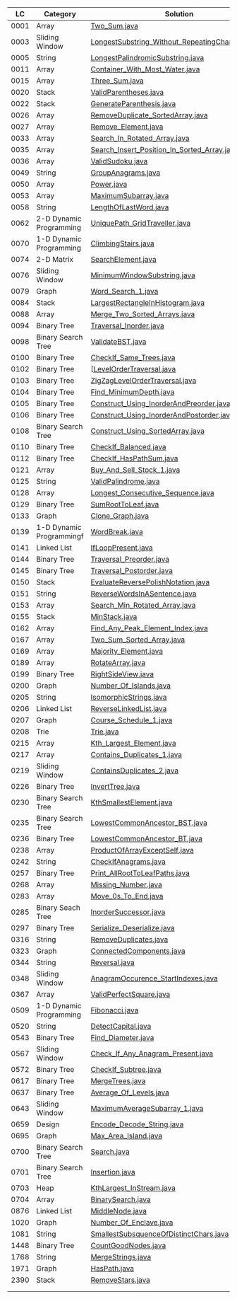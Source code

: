 

| LC   | Category                 | Solution                                                                                                                       | Difficulty | BLIND |
|------|--------------------------|--------------------------------------------------------------------------------------------------------------------------------|------------|:------|
| 0001 | Array                    | [Two_Sum.java](array%2Fblind%2FTwo_Sum.java)                                                                                   | E          | Y     |
| 0003 | Sliding Window           | [LongestSubstring_Without_RepeatingCharacters.java](slidingwindow%2Fblind%2FLongestSubstring_Without_RepeatingCharacters.java) | M          | Y     |
| 0005 | String                   | [LongestPalindromicSubstring.java](string%2FLongestPalindromicSubstring.java)                                                  | M          | Y     |
| 0011 | Array                    | [Container_With_Most_Water.java](array%2Fblind%2FContainer_With_Most_Water.java)                                               | M          | Y     |
| 0015 | Array                    | [Three_Sum.java](array%2Fblind%2FThree_Sum.java)                                                                               | M          | Y     |
| 0020 | Stack                    | [ValidParentheses.java](stack%2Fblind%2FValidParentheses.java)                                                                 | E          | Y     |
| 0022 | Stack                    | [GenerateParenthesis.java](stack%2FGenerateParenthesis.java)                                                                   | M          |       |
| 0026 | Array                    | [RemoveDuplicate_SortedArray.java](array%2FRemoveDuplicate_SortedArray.java)                                                   | E          |       |
| 0027 | Array                    | [Remove_Element.java](array%2FRemove_Element.java)                                                                             |            |       |
| 0033 | Array                    | [Search_In_Rotated_Array.java](array%2Fblind%2FSearch_In_Rotated_Array.java)                                                   | M          | Y     |
| 0035 | Array                    | [Search_Insert_Position_In_Sorted_Array.java](array%2FSearch_Insert_Position_In_Sorted_Array.java)                             |            |       |
| 0036 | Array                    | [ValidSudoku.java](array%2FValidSudoku.java)                                                                                   | M          | Y     |
| 0049 | String                   | [GroupAnagrams.java](string%2Fblind%2FGroupAnagrams.java)                                                                      | M          | Y     |
| 0050 | Array                    | [Power.java](array%2FPower.java)                                                                                               |            |       |
| 0053 | Array                    | [MaximumSubarray.java](array%2Fblind%2FMaximumSubarray.java)                                                                   | M          | Y     |
| 0058 | String                   | [LengthOfLastWord.java](string%2FLengthOfLastWord.java)                                                                        |            |       |
| 0062 | 2-D Dynamic Programming  | [UniquePath_GridTraveller.java](dynamicprogramming%2Fblind%2FUniquePath_GridTraveller.java)                                    | M          | Y     |
| 0070 | 1-D Dynamic Programming  | [ClimbingStairs.java](dynamicprogramming%2Fblind%2FClimbingStairs.java)                                                        | E          | Y     |
| 0074 | 2-D Matrix               | [SearchElement.java](matrix%2FSearchElement.java)                                                                              | M          |       |
| 0076 | Sliding Window           | [MinimumWindowSubstring.java](slidingwindow%2Fblind%2FMinimumWindowSubstring.java)                                             | H          | Y     |
| 0079 | Graph                    | [Word_Search_1.java](graph%2Fblind%2FWord_Search_1.java)                                                                       | M          |       |
| 0084 | Stack                    | [LargestRectangleInHistogram.java](stack%2FLargestRectangleInHistogram.java)                                                   |            |       |
| 0088 | Array                    | [Merge_Two_Sorted_Arrays.java](array%2FMerge_Two_Sorted_Arrays.java)                                                           |            |       |
| 0094 | Binary Tree              | [Traversal_Inorder.java](tree%2Fbinarytree%2FTraversal_Inorder.java)                                                           |            |       |
| 0098 | Binary Search Tree       | [ValidateBST.java](tree%2Fblind%2FValidateBST.java)                                                                            | M          | Y     |
| 0100 | Binary Tree              | [CheckIf_Same_Trees.java](tree%2Fblind%2FCheckIf_Same_Trees.java)                                                              | E          | Y     |
| 0102 | Binary Tree              | [[LevelOrderTraversal.java](tree%2Fblind%2FLevelOrderTraversal.java)                                                           | M          | Y     |
| 0103 | Binary Tree              | [ZigZagLevelOrderTraversal.java](tree%2Fbinarytree%2FZigZagLevelOrderTraversal.java)                                           |            |       |
| 0104 | Binary Tree              | [Find_MinimumDepth.java](tree%2Fblind%2FFind_MinimumDepth.java)                                                                | E          | Y     |
| 0105 | Binary Tree              | [Construct_Using_InorderAndPreorder.java](tree%2Fblind%2FConstruct_Using_InorderAndPreorder.java)                              | M          | Y     |
| 0106 | Binary Tree              | [Construct_Using_InorderAndPostorder.java](tree%2Fbinarytree%2FConstruct_Using_InorderAndPostorder.java)                       |            |       |
| 0108 | Binary Search Tree       | [Construct_Using_SortedArray.java](tree%2Fbinarysearchtree%2FConstruct_Using_SortedArray.java)                                 |            |       |
| 0110 | Binary Tree              | [CheckIf_Balanced.java](tree%2Fbinarytree%2FCheckIf_Balanced.java)                                                             |            |       |
| 0112 | Binary Tree              | [CheckIf_HasPathSum.java](tree%2Fbinarytree%2FCheckIf_HasPathSum.java)                                                         | E          |       |
| 0121 | Array                    | [Buy_And_Sell_Stock_1.java](array%2Fblind%2FBuy_And_Sell_Stock_1.java)                                                         | E          | Y     |
| 0125 | String                   | [ValidPalindrome.java](string%2Fblind%2FValidPalindrome.java)                                                                  | E          | Y     |
| 0128 | Array                    | [Longest_Consecutive_Sequence.java](array%2Fblind%2FLongest_Consecutive_Sequence.java)                                         | M          | Y     |
| 0129 | Binary Tree              | [SumRootToLeaf.java](tree%2Fbinarytree%2FSumRootToLeaf.java)                                                                   |            |       |
| 0133 | Graph                    | [Clone_Graph.java](graph%2Fblind%2FClone_Graph.java)                                                                           | M          | Y     |
| 0139 | 1-D Dynamic Programmingf | [WordBreak.java](dynamicprogramming%2Fblind%2FWordBreak.java)                                                                  | M          | Y     |
| 0141 | Linked List              | [IfLoopPresent.java](linkedlist%2Fblind%2FIfLoopPresent.java)                                                                  |            |       |
| 0144 | Binary Tree              | [Traversal_Preorder.java](tree%2Fbinarytree%2FTraversal_Preorder.java)                                                         |            |       |
| 0145 | Binary Tree              | [Traversal_Postorder.java](tree%2Fbinarytree%2FTraversal_Postorder.java)                                                       |            |       |
| 0150 | Stack                    | [EvaluateReversePolishNotation.java](stack%2FEvaluateReversePolishNotation.java)                                               |            |       |
| 0151 | String                   | [ReverseWordsInASentence.java](string%2FReverseWordsInASentence.java)                                                          |            |       |
| 0153 | Array                    | [Search_Min_Rotated_Array.java](array%2Fblind%2FSearch_Min_Rotated_Array.java)                                                 | M          | Y     |
| 0155 | Stack                    | [MinStack.java](stack%2FMinStack.java)                                                                                         |            |       |
| 0162 | Array                    | [Find_Any_Peak_Element_Index.java](array%2FFind_Any_Peak_Element_Index.java)                                                   |            |       |
| 0167 | Array                    | [Two_Sum_Sorted_Array.java](array%2FTwo_Sum_Sorted_Array.java)                                                                 |            |       |
| 0169 | Array                    | [Majority_Element.java](array%2FMajority_Element.java)                                                                         |            |       |
| 0189 | Array                    | [RotateArray.java](array%2FRotateArray.java)                                                                                   |            |       |
| 0199 | Binary Tree              | [RightSideView.java](tree%2Fbinarytree%2FRightSideView.java)                                                                   |            |       |
| 0200 | Graph                    | [Number_Of_Islands.java](graph%2Fblind%2FNumber_Of_Islands.java)                                                               | M          | Y     |
| 0205 | String                   | [IsomorphicStrings.java](string%2FIsomorphicStrings.java)                                                                      |            |       |
| 0206 | Linked List              | [ReverseLinkedList.java](linkedlist%2Fblind%2FReverseLinkedList.java)                                                          |            |       |
| 0207 | Graph                    | [Course_Schedule_1.java](graph%2Fblind%2FCourse_Schedule_1.java)                                                               | M          | Y     |
| 0208 | Trie                     | [Trie.java](trie%2FTrie.java)                                                                                                  | M          | Y     |
| 0215 | Array                    | [Kth_Largest_Element.java](array%2FKth_Largest_Element.java)                                                                   |            |       |
| 0217 | Array                    | [Contains_Duplicates_1.java](array%2Fblind%2FContains_Duplicates_1.java)                                                       | E          | Y     |
| 0219 | Sliding Window           | [ContainsDuplicates_2.java](slidingwindow%2FContainsDuplicates_2.java)                                                         |            |       |
| 0226 | Binary Tree              | [InvertTree.java](tree%2Fblind%2FInvertTree.java)                                                                              | E          | Y     |
| 0230 | Binary Search Tree       | [KthSmallestElement.java](tree%2Fblind%2FKthSmallestElement.java)                                                              | M          | Y     |
| 0235 | Binary Search Tree       | [LowestCommonAncestor_BST.java](tree%2Fblind%2FLowestCommonAncestor_BST.java)                                                  | M          | Y     |
| 0236 | Binary Tree              | [LowestCommonAncestor_BT.java](tree%2Fbinarytree%2FLowestCommonAncestor_BT.java)                                               |            |       |
| 0238 | Array                    | [ProductOfArrayExceptSelf.java](array%2Fblind%2FProductOfArrayExceptSelf.java)                                                 | M          | Y     |
| 0242 | String                   | [CheckIfAnagrams.java](string%2Fblind%2FCheckIfAnagrams.java)                                                                  | E          | Y     |
| 0257 | Binary Tree              | [Print_AllRootToLeafPaths.java](tree%2Fbinarytree%2FPrint_AllRootToLeafPaths.java)                                             |            |       |
| 0268 | Array                    | [Missing_Number.java](array%2Fblind%2FMissing_Number.java)                                                                     | E          | Y     |
| 0283 | Array                    | [Move_0s_To_End.java](array%2FMove_0s_To_End.java)                                                                             |            |       |
| 0285 | Binary Seach Tree        | [InorderSuccessor.java](tree%2Fbinarysearchtree%2FInorderSuccessor.java)                                                       | M          |       |
| 0297 | Binary Tree              | [Serialize_Deserialize.java](tree%2Fblind%2FSerialize_Deserialize.java)                                                        | H          | Y     |
| 0316 | String                   | [RemoveDuplicates.java](string%2FRemoveDuplicates.java)                                                                        |            |       |
| 0323 | Graph                    | [ConnectedComponents.java](graph%2FConnectedComponents.java)                                                                   | M          |       |
| 0344 | String                   | [Reversal.java](string%2FReversal.java)                                                                                        |            |       |
| 0348 | Sliding Window           | [AnagramOccurence_StartIndexes.java](slidingwindow%2FAnagramOccurence_StartIndexes.java)                                       |            |       |
| 0367 | Array                    | [ValidPerfectSquare.java](array%2FValidPerfectSquare.java)                                                                     | E          |       |
| 0509 | 1-D Dynamic Programming  | [Fibonacci.java](dynamicprogramming%2FFibonacci.java)                                                                          |            |       |
| 0520 | String                   | [DetectCapital.java](string%2FDetectCapital.java)                                                                              |            |       |
| 0543 | Binary Tree              | [Find_Diameter.java](tree%2Fbinarytree%2FFind_Diameter.java)                                                                   |            |       |
| 0567 | Sliding Window           | [Check_If_Any_Anagram_Present.java](slidingwindow%2FLC_0567_Check_If_Any_Anagram_Present.java)                                 |            |       |
| 0572 | Binary Tree              | [CheckIf_Subtree.java](tree%2Fblind%2FCheckIf_Subtree.java)                                                                    | E          | Y     |
| 0617 | Binary Tree              | [MergeTrees.java](tree%2Fbinarytree%2FMergeTrees.java)                                                                         | E          |       |
| 0637 | Binary Tree              | [Average_Of_Levels.java](tree%2Fbinarytree%2FAverage_Of_Levels.java)                                                           | E          |       |
| 0643 | Sliding Window           | [MaximumAverageSubarray_1.java](slidingwindow%2FMaximumAverageSubarray_1.java)                                                 |            |       |
| 0659 | Design                   | [Encode_Decode_String.java](design%2FEncode_Decode_String.java)                                                                | M          | Y     |
| 0695 | Graph                    | [Max_Area_Island.java](graph%2FMax_Area_Island.java)                                                                           | M          |       |
| 0700 | Binary Search Tree       | [Search.java](tree%2Fbinarysearchtree%2FSearch.java)                                                                           | E          |       |
| 0701 | Binary Search Tree       | [Insertion.java](tree%2Fbinarysearchtree%2FInsertion.java)                                                                     |            |       |
| 0703 | Heap                     | [KthLargest_InStream.java](heap%2FKthLargest_InStream.java)                                                                    | E          |       |
| 0704 | Array                    | [BinarySearch.java](array%2FBinarySearch.java)                                                                                 |            |       |
| 0876 | Linked List              | [MiddleNode.java](linkedlist%2FMiddleNode.java)                                                                                |            |       |
| 1020 | Graph                    | [Number_Of_Enclave.java](graph%2FNumber_Of_Enclave.java)                                                                       | M          |       |
| 1081 | String                   | [SmallestSubsquenceOfDistinctChars.java](string%2FSmallestSubsquenceOfDistinctChars.java)                                      |            |       |
| 1448 | Binary Tree              | [CountGoodNodes.java](tree%2Fbinarytree%2FCountGoodNodes.java)                                                                 |            |       |
| 1768 | String                   | [MergeStrings.java](string%2FMergeStrings.java)                                                                                | E          |       |
| 1971 | Graph                    | [HasPath.java](graph%2FHasPath.java)                                                                                           | E          |       |
| 2390 | Stack                    | [RemoveStars.java](stack%2FRemoveStars.java)                                                                                   | M          |       |
|      |                          |                                                                                                                                |            |       |
|      |                          |                                                                                                                                |            |       |

